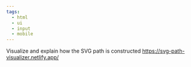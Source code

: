 ```yaml
---
tags:
  - html
  - ui
  - input
  - mobile
---
```


Visualize and explain how the SVG path is constructed
https://svg-path-visualizer.netlify.app/

